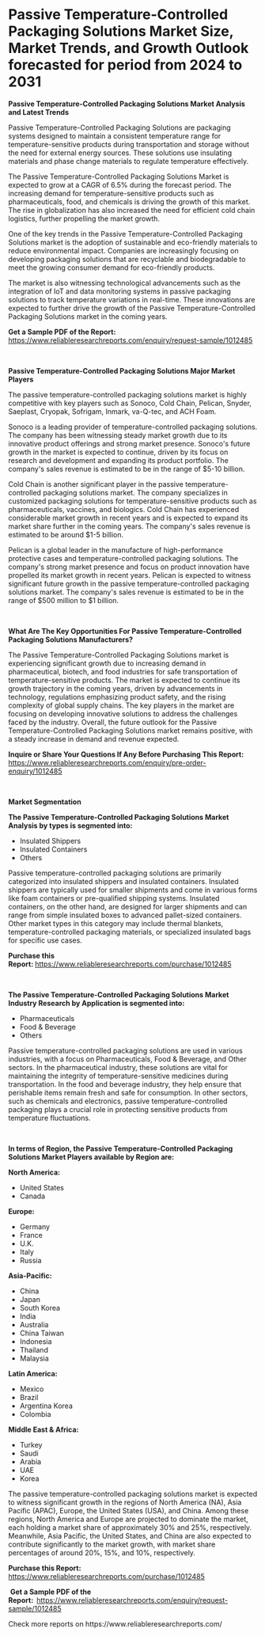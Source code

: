 <p><h1>Passive Temperature-Controlled Packaging Solutions Market Size, Market Trends, and Growth Outlook forecasted for period from 2024 to 2031</h1></p><p><strong>Passive Temperature-Controlled Packaging Solutions Market Analysis and Latest Trends</strong></p>
<p><p>Passive Temperature-Controlled Packaging Solutions are packaging systems designed to maintain a consistent temperature range for temperature-sensitive products during transportation and storage without the need for external energy sources. These solutions use insulating materials and phase change materials to regulate temperature effectively.</p><p>The Passive Temperature-Controlled Packaging Solutions Market is expected to grow at a CAGR of 6.5% during the forecast period. The increasing demand for temperature-sensitive products such as pharmaceuticals, food, and chemicals is driving the growth of this market. The rise in globalization has also increased the need for efficient cold chain logistics, further propelling the market growth.</p><p>One of the key trends in the Passive Temperature-Controlled Packaging Solutions market is the adoption of sustainable and eco-friendly materials to reduce environmental impact. Companies are increasingly focusing on developing packaging solutions that are recyclable and biodegradable to meet the growing consumer demand for eco-friendly products.</p><p>The market is also witnessing technological advancements such as the integration of IoT and data monitoring systems in passive packaging solutions to track temperature variations in real-time. These innovations are expected to further drive the growth of the Passive Temperature-Controlled Packaging Solutions market in the coming years.</p></p>
<p><strong>Get a Sample PDF of the Report:&nbsp;</strong> <a href="https://www.reliableresearchreports.com/enquiry/request-sample/1012485">https://www.reliableresearchreports.com/enquiry/request-sample/1012485</a></p>
<p>&nbsp;</p>
<p><strong>Passive Temperature-Controlled Packaging Solutions Major Market Players</strong></p>
<p><p>The passive temperature-controlled packaging solutions market is highly competitive with key players such as Sonoco, Cold Chain, Pelican, Snyder, Saeplast, Cryopak, Sofrigam, Inmark, va-Q-tec, and ACH Foam.</p><p>Sonoco is a leading provider of temperature-controlled packaging solutions. The company has been witnessing steady market growth due to its innovative product offerings and strong market presence. Sonoco's future growth in the market is expected to continue, driven by its focus on research and development and expanding its product portfolio. The company's sales revenue is estimated to be in the range of $5-10 billion.</p><p>Cold Chain is another significant player in the passive temperature-controlled packaging solutions market. The company specializes in customized packaging solutions for temperature-sensitive products such as pharmaceuticals, vaccines, and biologics. Cold Chain has experienced considerable market growth in recent years and is expected to expand its market share further in the coming years. The company's sales revenue is estimated to be around $1-5 billion.</p><p>Pelican is a global leader in the manufacture of high-performance protective cases and temperature-controlled packaging solutions. The company's strong market presence and focus on product innovation have propelled its market growth in recent years. Pelican is expected to witness significant future growth in the passive temperature-controlled packaging solutions market. The company's sales revenue is estimated to be in the range of $500 million to $1 billion.</p></p>
<p>&nbsp;</p>
<p><strong>What Are The Key Opportunities For Passive Temperature-Controlled Packaging Solutions Manufacturers?</strong></p>
<p><p>The Passive Temperature-Controlled Packaging Solutions market is experiencing significant growth due to increasing demand in pharmaceutical, biotech, and food industries for safe transportation of temperature-sensitive products. The market is expected to continue its growth trajectory in the coming years, driven by advancements in technology, regulations emphasizing product safety, and the rising complexity of global supply chains. The key players in the market are focusing on developing innovative solutions to address the challenges faced by the industry. Overall, the future outlook for the Passive Temperature-Controlled Packaging Solutions market remains positive, with a steady increase in demand and revenue expected.</p></p>
<p><strong>Inquire or Share Your Questions If Any Before Purchasing This Report:</strong> <a href="https://www.reliableresearchreports.com/enquiry/pre-order-enquiry/1012485">https://www.reliableresearchreports.com/enquiry/pre-order-enquiry/1012485</a></p>
<p>&nbsp;</p>
<p><strong>Market Segmentation</strong></p>
<p><strong>The Passive Temperature-Controlled Packaging Solutions Market Analysis by types is segmented into:</strong></p>
<p><ul><li>Insulated Shippers</li><li>Insulated Containers</li><li>Others</li></ul></p>
<p><p>Passive temperature-controlled packaging solutions are primarily categorized into insulated shippers and insulated containers. Insulated shippers are typically used for smaller shipments and come in various forms like foam containers or pre-qualified shipping systems. Insulated containers, on the other hand, are designed for larger shipments and can range from simple insulated boxes to advanced pallet-sized containers. Other market types in this category may include thermal blankets, temperature-controlled packaging materials, or specialized insulated bags for specific use cases.</p></p>
<p><strong>Purchase this Report:&nbsp;</strong><a href="https://www.reliableresearchreports.com/purchase/1012485">https://www.reliableresearchreports.com/purchase/1012485</a></p>
<p>&nbsp;</p>
<p><strong>The Passive Temperature-Controlled Packaging Solutions Market Industry Research by Application is segmented into:</strong></p>
<p><ul><li>Pharmaceuticals</li><li>Food & Beverage</li><li>Others</li></ul></p>
<p><p>Passive temperature-controlled packaging solutions are used in various industries, with a focus on Pharmaceuticals, Food & Beverage, and Other sectors. In the pharmaceutical industry, these solutions are vital for maintaining the integrity of temperature-sensitive medicines during transportation. In the food and beverage industry, they help ensure that perishable items remain fresh and safe for consumption. In other sectors, such as chemicals and electronics, passive temperature-controlled packaging plays a crucial role in protecting sensitive products from temperature fluctuations.</p></p>
<p>&nbsp;</p>
<p><strong>In terms of Region, the Passive Temperature-Controlled Packaging Solutions Market Players available by Region are:</strong></p>
<p>
    <p> <strong> North America: </strong>
        <ul>
            <li>United States</li>
            <li>Canada</li>
        </ul>
        </p> 
    <p> <strong> Europe: </strong>
        <ul>
            <li>Germany</li>
            <li>France</li>
            <li>U.K.</li>
            <li>Italy</li>
            <li>Russia</li>
        </ul>
        </p> 
    <p> <strong> Asia-Pacific: </strong>
        <ul>
            <li>China</li>
            <li>Japan</li>
            <li>South Korea</li>
            <li>India</li>
            <li>Australia</li>
            <li>China Taiwan</li>
            <li>Indonesia</li>
            <li>Thailand</li>
            <li>Malaysia</li>
        </ul>
        </p> 
    <p> <strong> Latin America: </strong>
        <ul>
            <li>Mexico</li>
            <li>Brazil</li>
            <li>Argentina Korea</li>
            <li>Colombia</li>
        </ul>
        </p> 
    <p> <strong> Middle East & Africa: </strong>
        <ul>
            <li>Turkey</li>
            <li>Saudi</li>
            <li>Arabia</li>
            <li>UAE</li>
            <li>Korea</li>
        </ul>
    </p>
    </p>
<p><p>The passive temperature-controlled packaging solutions market is expected to witness significant growth in the regions of North America (NA), Asia Pacific (APAC), Europe, the United States (USA), and China. Among these regions, North America and Europe are projected to dominate the market, each holding a market share of approximately 30% and 25%, respectively. Meanwhile, Asia Pacific, the United States, and China are also expected to contribute significantly to the market growth, with market share percentages of around 20%, 15%, and 10%, respectively.</p></p>
<p><strong>Purchase this Report: </strong><a href="https://www.reliableresearchreports.com/purchase/1012485">https://www.reliableresearchreports.com/purchase/1012485</a></p>
<p>&nbsp;<strong>Get a Sample PDF of the Report:&nbsp;&nbsp;</strong><a href="https://www.reliableresearchreports.com/enquiry/request-sample/1012485">https://www.reliableresearchreports.com/enquiry/request-sample/1012485</a></p>
<p><strong></strong></p>
<p>Check more reports on https://www.reliableresearchreports.com/</p>